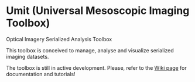 # Umit (Universal Mesoscopic Imaging Toolbox)
Optical Imagery Serialized Analysis Toolbox 

This toolbox is conceived to manage, analyse and visualize serialized imaging datasets.

The toolbox is still in active development. 
Please, refer to the [Wiki page](https://github.com/S-Belanger/Umit/wiki) for documentation and tutorials!
